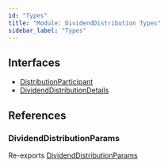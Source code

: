 ```yaml
---
id: "Types"
title: "Module: DividendDistribution Types"
sidebar_label: "Types"
---
```


## Interfaces

- [DistributionParticipant](../../../../../interfaces/API/Entities/DividendDistribution/Types/DistributionParticipant/DistributionParticipant.md)
- [DividendDistributionDetails](../../../../../interfaces/API/Entities/DividendDistribution/Types/DividendDistributionDetails/DividendDistributionDetails.md)

## References

### DividendDistributionParams

Re-exports [DividendDistributionParams](../../../../../interfaces/API/Entities/DividendDistribution/DividendDistributionParams/DividendDistributionParams.md)
